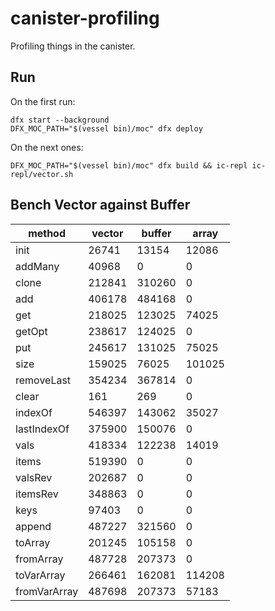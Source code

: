 # canister-profiling

Profiling things in the canister.

## Run

On the first run:
```
dfx start --background
DFX_MOC_PATH="$(vessel bin)/moc" dfx deploy
```
On the next ones:
```
DFX_MOC_PATH="$(vessel bin)/moc" dfx build && ic-repl ic-repl/vector.sh
```

## Bench Vector against Buffer

|method|vector|buffer|array|
|---|---|---|---|
|init|26741|13154|12086|
|addMany|40968|0|0|
|clone|212841|310260|0|
|add|406178|484168|0|
|get|218025|123025|74025|
|getOpt|238617|124025|0|
|put|245617|131025|75025|
|size|159025|76025|101025|
|removeLast|354234|367814|0|
|clear|161|269|0|
|indexOf|546397|143062|35027|
|lastIndexOf|375900|150076|0|
|vals|418334|122238|14019|
|items|519390|0|0|
|valsRev|202687|0|0|
|itemsRev|348863|0|0|
|keys|97403|0|0|
|append|487227|321560|0|
|toArray|201245|105158|0|
|fromArray|487728|207373|0|
|toVarArray|266461|162081|114208|
|fromVarArray|487698|207373|57183|
